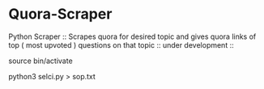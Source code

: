 # Quora-Scraper
Python Scraper :: Scrapes quora for desired topic and gives quora links of top ( most upvoted ) questions on that topic :: under development ::

source bin/activate

python3 selci.py > sop.txt
